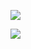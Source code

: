 
![](https://youpaiyun.zongqilive.cn/image/20200529113536.png)

![](https://youpaiyun.zongqilive.cn/image/20200529113557.png)